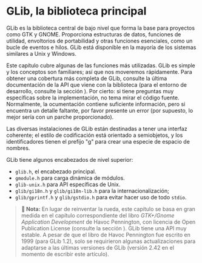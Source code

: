 # GLib, la biblioteca principal

GLib es la biblioteca central de bajo nivel que forma la base para proyectos como GTK y GNOME. Proporciona estructuras de datos, funciones de utilidad, envoltorios de portabilidad y otras funciones esenciales, como un bucle de eventos e hilos. GLib está disponible en la mayoría de los sistemas similares a Unix y Windows.

Este capítulo cubre algunas de las funciones más utilizadas. GLib es simple y los conceptos son familiares; así que nos moveremos rápidamente. Para obtener una cobertura más completa de GLib, consulte la última documentación de la API que viene con la biblioteca (para el entorno de desarrollo, consulte la sección <span class="ch-intro-dev-env"></span>). Por cierto: si tiene preguntas muy específicas sobre la implementación, no tema mirar el código fuente. Normalmente, la ocumentación contiene suficiente información, pero si encuentra un detalle faltante, por favor presente un error (por supuesto, lo mejor sería con un parche proporcionado).

Las diversas instalaciones de GLib están destinadas a tener una interfaz coherente; el estilo de codificación está orientado a semiobjetos, y los identificadores tienen el prefijo "g" para crear una especie de espacio de nombres.

GLib tiene algunos encabezados de nivel superior:

* `glib.h`, el encabezado principal.
* `gmodule.h` para carga dinámica de módulos.
* `glib-unix.h` para API específicas de Unix.
* `glib/gi18n.h` y `glib/gi18n-lib.h` para la internacionalización;
* `glib/gprintf.h` y `glib/gstdio.h` para evitar hacer uso de todo `stdio`.

> **📌 Nota:** En lugar de reinventar la rueda, este capítulo se basa en gran medida en el capítulo correspondiente del libro *GTK+/Gnome Application Development* de Havoc Pennington, con licencia de Open Publication License (consulte la sección <span class="ch-title-lic"></span>). GLib tiene una API muy estable. A pesar de que el libro de Havoc Pennington fue escrito en 1999 (para GLib 1.2), solo se requirieron algunas actualizaciones para adaptarse a las últimas versiones de GLib (versión 2.42 en el momento de escribir este artículo).

<!-- Habilitacion del enumeramiento de referencias -->

<div class="refs-ch"></div>
